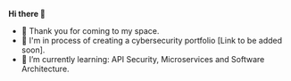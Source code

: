 **Hi there 👋**

- 👀 Thank you for coming to my space.
- 💞️ I'm in process of creating a cybersecurity portfolio [Link to be added soon].
- 🌱 I’m currently learning: API Security,  Microservices and Software Architecture.
